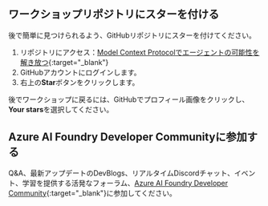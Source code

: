 ## ワークショップリポジトリにスターを付ける

後で簡単に見つけられるよう、GitHubリポジトリにスターを付けてください。

1. リポジトリにアクセス：[Model Context Protocolでエージェントの可能性を解き放つ](https://github.com/microsoft/aitour26-WRK540-unlock-your-agents-potential-with-model-context-protocol){:target="_blank"}
2. GitHubアカウントにログインします。
3. 右上の**Star**ボタンをクリックします。

後でワークショップに戻るには、GitHubでプロフィール画像をクリックし、**Your stars**を選択してください。

## Azure AI Foundry Developer Communityに参加する

Q&A、最新アップデートのDevBlogs、リアルタイムDiscordチャット、イベント、学習を提供する活発なフォーラム、[Azure AI Foundry Developer Community](https://aka.ms/foundrydevs){:target="_blank"}に参加してください。
